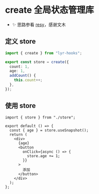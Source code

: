# create 全局状态管理库

- ✨ 思路参看 [resy](https://github.sheincorp.cn/lsbFlying/resy)，感谢文木

## 定义 store

```ts
import { create } from "lyr-hooks";

export const store = create({
  count: 1,
  age: 1,
  addCount() {
    this.count++;
  },
});
```

## 使用 store

```tsx
import { store } from "./store";

export default () => {
  const { age } = store.useSnapshot();
  return (
    <div>
      {age}
      <button
        onClick={async () => {
          store.age += 1;
        }}
      >
        添加
      </button>
    </div>
  );
};
```
